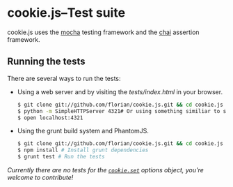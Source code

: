 # cookie.js–Test suite

cookie.js uses the [mocha](http://visionmedia.github.com/mocha) testing framework and the [chai](http://chaijs.com) assertion framework.

## Running the tests

There are several ways to run the tests:

- Using a web server and by visiting the *tests/index.html* in your browser.

  ```sh
  $ git clone git://github.com/florian/cookie.js.git && cd cookie.js
  $ python -m SimpleHTTPServer 4321# Or using something similiar to start a web server
  $ open localhost:4321
  ```

- Using the grunt build system and PhantomJS.

  ```sh
  $ git clone git://github.com/florian/cookie.js.git && cd cookie.js
  $ npm install # Install grunt dependencies
  $ grunt test # Run the tests
  ```

*Currently there are no tests for the [`cookie.set`](https://github.com/florian/cookie.js#cookieset) options object, you're welcome to contribute!*

